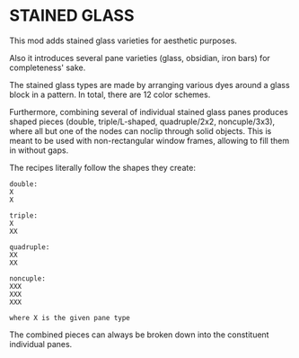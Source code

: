 # STAINED GLASS

This mod adds stained glass varieties for aesthetic purposes.

Also it introduces several pane varieties (glass, obsidian, iron bars)
for completeness' sake.

The stained glass types are made by arranging various dyes around a
glass block in a pattern. In total, there are 12 color schemes.

Furthermore, combining several of individual
stained glass panes produces shaped pieces (double, triple/L-shaped, 
quadruple/2x2, noncuple/3x3), where all but one of the nodes can noclip
through solid objects. This is meant to be used with non-rectangular 
window frames, allowing to fill them in without gaps.

The recipes literally follow the shapes they create:

```
double:
X
X

triple:
X
XX

quadruple:
XX
XX

noncuple:
XXX
XXX
XXX

where X is the given pane type
```

The combined pieces can always be broken down into the constituent 
individual panes.
